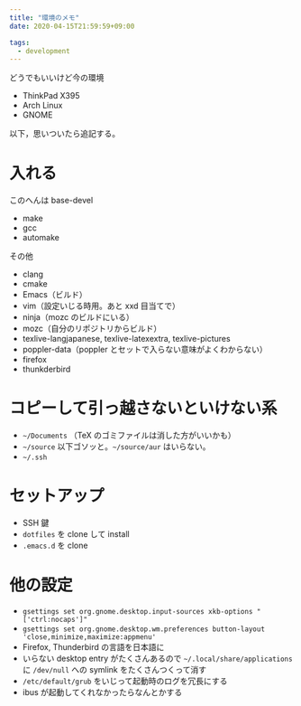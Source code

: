 ```yaml
---
title: "環境のメモ"
date: 2020-04-15T21:59:59+09:00

tags:
  - development
---
```


どうでもいいけど今の環境

- ThinkPad X395
- Arch Linux
- GNOME

以下，思いついたら追記する。

# 入れる

このへんは base-devel

- make
- gcc
- automake

その他

- clang
- cmake
- Emacs（ビルド）
- vim（設定いじる時用。あと xxd 目当てで）
- ninja（mozc のビルドにいる）
- mozc（自分のリポジトリからビルド）
- texlive-langjapanese, texlive-latexextra, texlive-pictures
- poppler-data（poppler とセットで入らない意味がよくわからない）
- firefox
- thunkderbird

# コピーして引っ越さないといけない系

- `~/Documents` （TeX のゴミファイルは消した方がいいかも）
- `~/source` 以下ゴソッと。`~/source/aur` はいらない。
- `~/.ssh`

# セットアップ

- SSH 鍵
- `dotfiles` を clone して install
- `.emacs.d` を clone

# 他の設定

- `gsettings set org.gnome.desktop.input-sources xkb-options "['ctrl:nocaps']"`
- `gsettings set org.gnome.desktop.wm.preferences button-layout 'close,minimize,maximize:appmenu'`
- Firefox, Thunderbird の言語を日本語に
- いらない desktop entry がたくさんあるので `~/.local/share/applications` に `/dev/null` への symlink をたくさんつくって消す
- `/etc/default/grub` をいじって起動時のログを冗長にする
- ibus が起動してくれなかったらなんとかする
